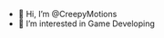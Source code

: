 - 👋 Hi, I’m @CreepyMotions
- 👀 I’m interested in Game Developing

<!---
CreepyMotions/CreepyMotions is a ✨ special ✨ repository because its `README.md` (this file) appears on your GitHub profile.
You can click the Preview link to take a look at your changes.
--->
